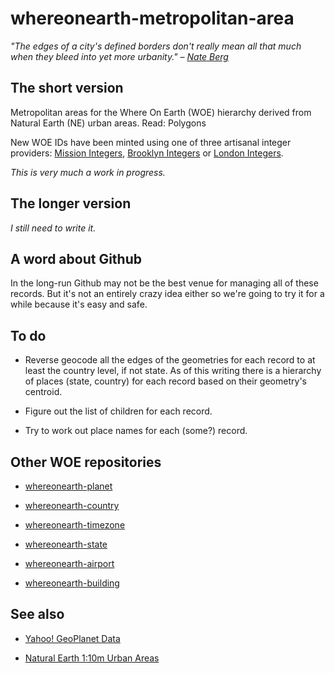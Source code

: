 whereonearth-metropolitan-area
==

_"The edges of a city's defined borders don't really mean all that much when they
bleed into yet more urbanity." – [Nate Berg](http://www.theatlanticcities.com/jobs-and-economy/2012/09/search-uniform-way-define-city/3165/)_ 

The short version
--

Metropolitan areas for the Where On Earth (WOE) hierarchy derived from Natural
Earth (NE) urban areas. Read: Polygons

New WOE IDs have been minted using one of three artisanal integer providers:
[Mission Integers](http://www.missionintegers.com/), [Brooklyn
Integers](http://www.brooklynintegers.com/) or [London
Integers](http://www.londonintegers.com/).

_This is very much a work in progress._

The longer version
--

_I still need to write it._

A word about Github
--

In the long-run Github may not be the best venue for managing all of these
records. But it's not an entirely crazy idea either so we're going to try it for
a while because it's easy and safe.

To do
--

* Reverse geocode all the edges of the geometries for each record to at least
  the country level, if not state. As of this writing there is a hierarchy of
  places (state, country) for each record based on their geometry's centroid.

* Figure out the list of children for each record.

* Try to work out place names for each (some?) record.

Other WOE repositories
--

* [whereonearth-planet](https://github.com/straup/whereonearth-planet)

* [whereonearth-country](https://github.com/straup/whereonearth-country)

* [whereonearth-timezone](https://github.com/straup/whereonearth-timezone)

* [whereonearth-state](https://github.com/straup/whereonearth-state)

* [whereonearth-airport](https://github.com/straup/whereonearth-airport)

* [whereonearth-building](https://github.com/straup/whereonearth-building)

See also
--

* [Yahoo! GeoPlanet Data](http://developer.yahoo.com/geo/geoplanet/data/)

* [Natural Earth 1:10m Urban Areas](http://www.naturalearthdata.com/downloads/10m-cultural-vectors/10m-urban-area/)
